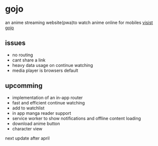 # gojo

an anime streaming website(pwa)to watch anime online for mobiles
[visist gojo](https://gojotv.vercel.app)

## issues
- no routing
- cant share a link
- heavy data usage on continue watching 
- media player is browsers default

## upcomming
- implementation of an in-app router
- fast and efficient continue watching
- add to watchlist
- in app manga reader support
- service worker to show notifications and offline content loading
- download anime button
- character view

next update after april
 
